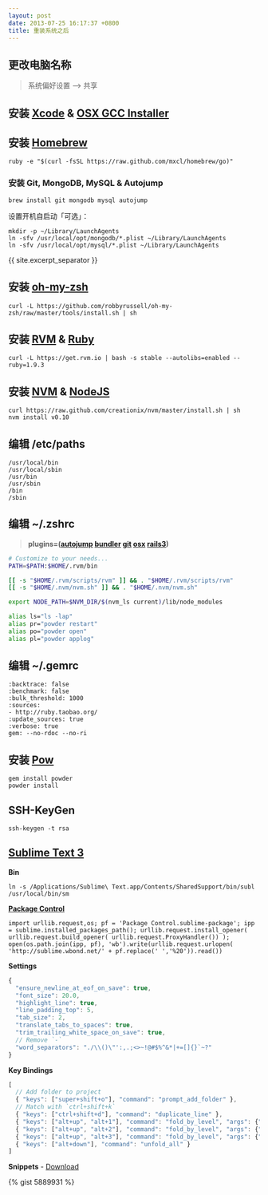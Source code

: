 ```yaml
---
layout: post
date: 2013-07-25 16:17:37 +0800
title: 重装系统之后
---
```


## 更改电脑名称

> 系统偏好设置 --&gt; 共享

## 安装 [Xcode](https://developer.apple.com/xcode/) &amp; [OSX GCC Installer](https://github.com/kennethreitz/osx-gcc-installer)

## 安装 [Homebrew](http://brew.sh/)

```
ruby -e "$(curl -fsSL https://raw.github.com/mxcl/homebrew/go)"
```

### 安装 Git, MongoDB, MySQL &amp; Autojump

```
brew install git mongodb mysql autojump
```

设置开机自启动「可选」：

```
mkdir -p ~/Library/LaunchAgents
ln -sfv /usr/local/opt/mongodb/*.plist ~/Library/LaunchAgents
ln -sfv /usr/local/opt/mysql/*.plist ~/Library/LaunchAgents
```

{{ site.excerpt_separator }}

## 安装 [oh-my-zsh](https://github.com/robbyrussell/oh-my-zsh)

```
curl -L https://github.com/robbyrussell/oh-my-zsh/raw/master/tools/install.sh | sh
```

## 安装 [RVM](https://rvm.io/) &amp; [Ruby](http://www.ruby-lang.org/)

```
curl -L https://get.rvm.io | bash -s stable --autolibs=enabled --ruby=1.9.3
```

## 安装 [NVM](https://github.com/creationix/nvm) &amp; [NodeJS](http://nodejs.org/)

```
curl https://raw.github.com/creationix/nvm/master/install.sh | sh
nvm install v0.10
```

## 编辑 /etc/paths

```
/usr/local/bin
/usr/local/sbin
/usr/bin
/usr/sbin
/bin
/sbin
```

## 编辑 ~/.zshrc

> __plugins=([autojump](https://github.com/joelthelion/autojump#readme) [bundler](https://github.com/robbyrussell/oh-my-zsh/wiki/Plugins#bundler) [git](http://jasonm23.github.io/oh-my-git-aliases.html) [osx](https://github.com/robbyrussell/oh-my-zsh/wiki/Plugins#osx) [rails3](https://github.com/robbyrussell/oh-my-zsh/wiki/Plugins#rails3))__

```sh
# Customize to your needs...
PATH=$PATH:$HOME/.rvm/bin

[[ -s "$HOME/.rvm/scripts/rvm" ]] && . "$HOME/.rvm/scripts/rvm"
[[ -s "$HOME/.nvm/nvm.sh" ]] && . "$HOME/.nvm/nvm.sh"

export NODE_PATH=$NVM_DIR/$(nvm_ls current)/lib/node_modules

alias ls="ls -lap"
alias pr="powder restart"
alias po="powder open"
alias pl="powder applog"
```

## 编辑 ~/.gemrc

```
:backtrace: false
:benchmark: false
:bulk_threshold: 1000
:sources:
- http://ruby.taobao.org/
:update_sources: true
:verbose: true
gem: --no-rdoc --no-ri
```

## 安装 [Pow](http://pow.cx/)

```
gem install powder
powder install
```

## SSH-KeyGen

```
ssh-keygen -t rsa
```

<a id="sm"></a>

## [Sublime Text 3](http://www.sublimetext.com/3)

__Bin__

```
ln -s /Applications/Sublime\ Text.app/Contents/SharedSupport/bin/subl /usr/local/bin/sm
```

[__Package Control__](https://sublime.wbond.net/)

```
import urllib.request,os; pf = 'Package Control.sublime-package'; ipp = sublime.installed_packages_path(); urllib.request.install_opener( urllib.request.build_opener( urllib.request.ProxyHandler()) ); open(os.path.join(ipp, pf), 'wb').write(urllib.request.urlopen( 'http://sublime.wbond.net/' + pf.replace(' ','%20')).read())
```

__Settings__

```js
{
  "ensure_newline_at_eof_on_save": true,
  "font_size": 20.0,
  "highlight_line": true,
  "line_padding_top": 5,
  "tab_size": 2,
  "translate_tabs_to_spaces": true,
  "trim_trailing_white_space_on_save": true,
  // Remove `-`
  "word_separators": "./\\()\"':,.;<>~!@#$%^&*|+=[]{}`~?"
}
```

__Key Bindings__

```js
[
  // Add folder to project
  { "keys": ["super+shift+o"], "command": "prompt_add_folder" },
  // Match with `ctrl+shift+k`
  { "keys": ["ctrl+shift+d"], "command": "duplicate_line" },
  { "keys": ["alt+up", "alt+1"], "command": "fold_by_level", "args": {"level": 1} },
  { "keys": ["alt+up", "alt+2"], "command": "fold_by_level", "args": {"level": 2} },
  { "keys": ["alt+up", "alt+3"], "command": "fold_by_level", "args": {"level": 3} },
  { "keys": ["alt+down"], "command": "unfold_all" }
]
```

__Snippets__ - [Download](https://gist.github.com/jsw0528/5889931/download)

{% gist 5889931 %}
